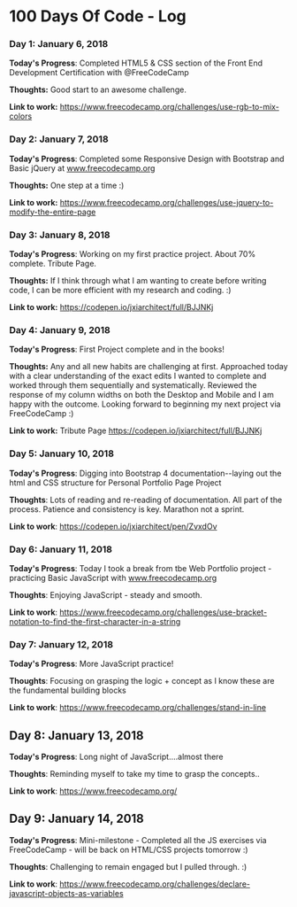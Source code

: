 # 100 Days Of Code - Log

### Day 1: January 6, 2018


**Today's Progress**: Completed HTML5 & CSS section of the Front End Development Certification with @FreeCodeCamp

**Thoughts:** Good start to an awesome challenge.

**Link to work:** https://www.freecodecamp.org/challenges/use-rgb-to-mix-colors



### Day 2: January 7, 2018

**Today's Progress**: Completed some Responsive Design with Bootstrap and Basic jQuery at www.freecodecamp.org

**Thoughts:** One step at a time :)

**Link to work:** https://www.freecodecamp.org/challenges/use-jquery-to-modify-the-entire-page


### Day 3: January 8, 2018

**Today's Progress**: Working on my first practice project. About 70% complete. Tribute Page.

**Thoughts:** If I think through what I am wanting to create before writing code, I can be more efficient with my research and coding. :) 

**Link to work:** https://codepen.io/jxiarchitect/full/BJJNKj



### Day 4: January 9, 2018
**Today's Progress**: First Project complete and in the books! 

**Thoughts:**  Any and all new habits are challenging at first. Approached today with a clear understanding of the exact edits I wanted to complete and worked through them sequentially and systematically. Reviewed the response of my column widths on both the Desktop and Mobile and I am happy with the outcome. Looking forward to beginning my next project via FreeCodeCamp :)

**Link to work:** Tribute Page https://codepen.io/jxiarchitect/full/BJJNKj

### Day 5: January 10, 2018

**Today's Progress**: Digging into Bootstrap 4 documentation--laying out the html and CSS structure for Personal Portfolio Page Project 

**Thoughts**: Lots of reading and re-reading of documentation. All part of the process. Patience and consistency is key. Marathon not a sprint. 

**Link to work**: https://codepen.io/jxiarchitect/pen/ZvxdOv

### Day 6: January 11, 2018

**Today's Progress**: Today I took a break from tbe Web Portfolio project - practicing Basic JavaScript with www.freecodecamp.org

**Thoughts**: Enjoying JavaScript - steady and smooth.

**Link to work**: https://www.freecodecamp.org/challenges/use-bracket-notation-to-find-the-first-character-in-a-string

### Day 7: January 12, 2018

**Today's Progress**: More JavaScript practice!

**Thoughts**: Focusing on grasping the logic + concept as I know these are the fundamental building blocks

**Link to work**: https://www.freecodecamp.org/challenges/stand-in-line

## Day 8: January 13, 2018

**Today's Progress**: Long night of JavaScript....almost there

**Thoughts**: Reminding myself to take my time to grasp the concepts..

**Link to work**: https://www.freecodecamp.org/

## Day 9: January 14, 2018

**Today's Progress**: Mini-milestone - Completed all the JS exercises via FreeCodeCamp - will be back on HTML/CSS projects tomorrow :)

**Thoughts**: Challenging to remain engaged but I pulled through. :)

**Link to work**: https://www.freecodecamp.org/challenges/declare-javascript-objects-as-variables

